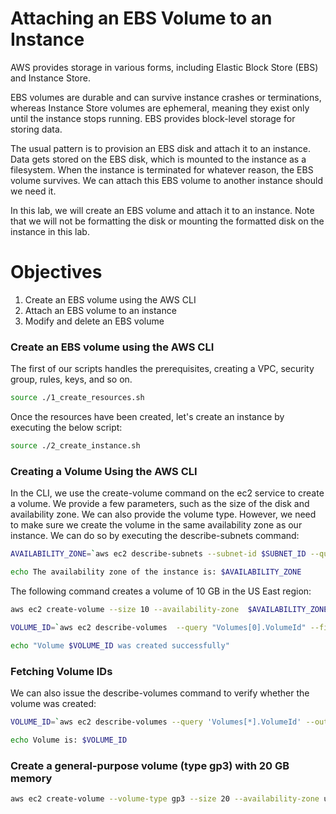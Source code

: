 # Attaching an EBS Volume to an Instance

AWS provides storage in various forms, including Elastic Block Store (EBS) and Instance Store.

EBS volumes are durable and can survive instance crashes or terminations, whereas Instance Store volumes are ephemeral, meaning they exist only until the instance stops running. EBS provides block-level storage for storing data.

The usual pattern is to provision an EBS disk and attach it to an instance. Data gets stored on the EBS disk, which is mounted to the instance as a filesystem. When the instance is terminated for whatever reason, the EBS volume survives. We can attach this EBS volume to another instance should we need it.

In this lab, we will create an EBS volume and attach it to an instance. Note that we will not be formatting the disk or mounting the formatted disk on the instance in this lab.

# Objectives

1. Create an EBS volume using the AWS CLI
2. Attach an EBS volume to an instance
3. Modify and delete an EBS volume

### Create an EBS volume using the AWS CLI
The first of our scripts handles the prerequisites, creating a VPC, security group, rules, keys, and so on.
```bash
source ./1_create_resources.sh
```
Once the resources have been created, let's create an instance by executing the below script:
```bash
source ./2_create_instance.sh 
```
### Creating a Volume Using the AWS CLI

In the CLI, we use the create-volume command on the ec2 service to create a volume. We provide a few parameters, such as the size of the disk and availability zone. We can also provide the volume type.
However, we need to make sure we create the volume in the same availability zone as our instance. We can do so by executing the describe-subnets command:
```bash
AVAILABILITY_ZONE=`aws ec2 describe-subnets --subnet-id $SUBNET_ID --query 'Subnets[].AvailabilityZone' --output text`

echo The availability zone of the instance is: $AVAILABILITY_ZONE
```
The following command creates a volume of 10 GB in the US East region:
```bash
aws ec2 create-volume --size 10 --availability-zone  $AVAILABILITY_ZONE --tag-specification 'ResourceType=volume,Tags=[{Key=Name,Value='"$username"'-volume}]'

VOLUME_ID=`aws ec2 describe-volumes  --query "Volumes[0].VolumeId" --filters "Name=tag:Name,Values="$username"-volume" --output text`

echo "Volume $VOLUME_ID was created successfully"
```
### Fetching Volume IDs
We can also issue the describe-volumes command to verify whether the volume was created:
```bash
VOLUME_ID=`aws ec2 describe-volumes --query 'Volumes[*].VolumeId' --output text --filters 'Name=tag:Name,Values='"$username-volume"''`

echo Volume is: $VOLUME_ID
```
### Create a general-purpose volume (type gp3) with 20 GB memory

```Bash
aws ec2 create-volume --volume-type gp3 --size 20 --availability-zone us-east-1a --tag-specifications 'ResourceType=volume,Tags=[{Key=Name,Value='"$username-gp3-volume"'}]'
```
